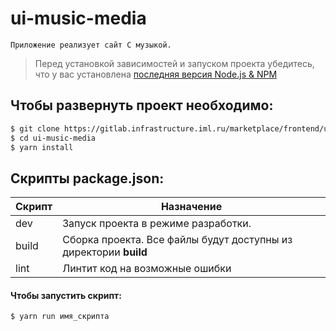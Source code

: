 # ui-music-media

~~~~
Приложение реализует сайт С музыкой.
~~~~

> Перед установкой зависимостей и запуском проекта убедитесь, что у вас
> установлена [последняя версия Node.js & NPM](https://nodejs.org/en/download/current/)

## Чтобы развернуть проект необходимо:

```sh
$ git clone https://gitlab.infrastructure.iml.ru/marketplace/frontend/ui-lk-seller-china-near.git
$ cd ui-music-media
$ yarn install
```

## Скрипты package.json:

| Скрипт | Назначение |
| ------ | ------ |
| dev | Запуск проекта в режиме разработки.|
| build  | Сборка проекта. Все файлы будут доступны из директории **build** |
| lint  | Линтит код на возможные ошибки |

#### Чтобы запустить скрипт:

```sh
$ yarn run имя_скрипта
```
